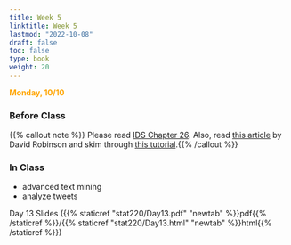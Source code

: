 ```yaml
---
title: Week 5 
linktitle: Week 5
lastmod: "2022-10-08"
draft: false  
toc: false  
type: book  
weight: 20
---
```



<span style="color:orange">**Monday, 10/10**</span>

### Before Class

{{% callout note %}}
Please read [IDS Chapter 26](http://rafalab.dfci.harvard.edu/dsbook/text-mining.html#case-study-trump-tweets). Also, read [this article](http://varianceexplained.org/r/trump-tweets/) by David Robinson and skim through [this tutorial](https://www.rexegg.com/regex-lookarounds.html).{{% /callout %}}

### In Class

- advanced text mining
- analyze tweets

Day 13 Slides ({{% staticref "stat220/Day13.pdf" "newtab" %}}pdf{{% /staticref %}}/{{% staticref "stat220/Day13.html" "newtab" %}}html{{% /staticref %}}) 

<!--

<span style="color:orange">**Wednesday, 10/05**</span>


{{% callout note %}}
Please gently read [Irizarry Case Studies 1 and 2 from chapter 25](https://rafalab.github.io/dsbook/string-processing.html) on string parsing. Also, skim through [GW Chapter 14](https://r4ds.had.co.nz/strings.html) on strings and regular expressions.{{% /callout %}}

### In Class

- Basic overview of `stringr`
- String manipulation 

Day 11 Slides ({{% staticref "stat220/Day11.pdf" "newtab" %}}pdf{{% /staticref %}}/{{% staticref "stat220/Day11.html" "newtab" %}}html{{% /staticref %}}) 




<span style="color:orange">**Friday, 10/07**</span>


{{% callout note %}}
Continue reading [GW Chapter 14](https://r4ds.had.co.nz/strings.html) on strings and regular expressions. Also, go over [GW chapter 15](https://r4ds.had.co.nz/factors.html){{% /callout %}}

### In Class

- Factors with *forcats*
- String manipulation

Day 12 Slides ({{% staticref "stat220/Day12.pdf" "newtab" %}}pdf{{% /staticref %}}/{{% staticref "stat220/Day12.html" "newtab" %}}html{{% /staticref %}}) 


-->